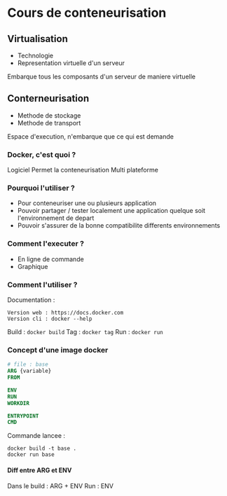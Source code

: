 # Cours de conteneurisation

## Virtualisation 

 - Technologie
 - Representation virtuelle d'un serveur

 Embarque tous les composants d'un serveur de maniere virtuelle


## Conterneurisation

 - Methode de stockage
 - Methode de transport

 Espace d'execution, n'embarque que ce qui est demande


 ### Docker, c'est quoi ?

 Logiciel
 Permet la conteneurisation
 Multi plateforme


### Pourquoi l'utiliser ?

- Pour conteneuriser une ou plusieurs application
- Pouvoir partager / tester localement une application quelque soit l'environnement de depart
- Pouvoir s'assurer de la bonne compatibilite differents environnements


### Comment l'executer ?

- En ligne de commande
- Graphique

### Comment l'utiliser ?

Documentation :
``` 
Version web : https://docs.docker.com
Version cli : docker --help
```

Build : `docker build`
Tag : `docker tag`
Run : `docker run`

### Concept d'une image docker

```dockerfile
# file : base
ARG {variable}
FROM 

ENV
RUN
WORKDIR

ENTRYPOINT
CMD
```

Commande lancee :
```
docker build -t base .
docker run base
```


#### Diff entre ARG et ENV

Dans le build : ARG + ENV
Run : ENV
